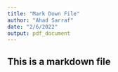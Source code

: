 ```yaml
---
title: "Mark Down File"
author: "Ahad Sarraf"
date: "2/6/2022"
output: pdf_document
---
```

## This is a markdown file

